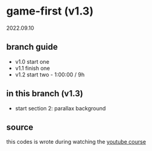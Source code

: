 # game-first (v1.3)
2022.09.10

## branch guide
* v1.0 start one
* v1.1 finish one
* v1.2 start two - 1:00:00 / 9h


## in this branch (v1.3)

* start section 2: parallax background



## source

this codes is wrote during watching the [youtube course](https://www.youtube.com/watch?v=GFO_txvwK_c) 


